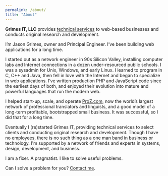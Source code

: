 ```yaml
---
permalink: /about/
title: "About"
---
```


**Grimes IT, LLC** provides [technical services](/services/) to web-based businesses and conducts original research and development.

I’m Jason Grimes, owner and Principal Engineer. I’ve been building web applications for a long time.

I started out as a network engineer in 90s Silicon Valley, installing computer labs and Internet connections in a dozen under-resourced public schools.
I was a sysadmin for Unix, Windows, and early Linux.
I learned to program in C, C++ and Java,
then fell in love with the Internet and began to specialize in web applications.
I’ve written production PHP and JavaScript code since the earliest days of both,
and enjoyed their evolution into mature and powerful languages that run the modern web.

I helped start-up, scale, and operate [ProZ.com](https://www.proz.com/),
now the world’s largest network of professional translators and linguists,
and a good model of a long-term profitable, bootstrapped small business.
It was successful, so I did that for a long time.

Eventually I (re)started Grimes IT,
providing technical services to select clients
and conducting original research and development.
Though I have no employees, there is no such thing as a one man band in business or technology. 
I'm supported by a network of friends and experts in systems, design, development, and business.

I am a fixer. A pragmatist. I like to solve useful problems.

Can I solve a problem for you? [Contact me](/contact/).